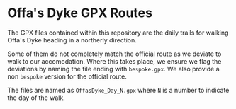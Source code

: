 # Offa's Dyke GPX Routes

The GPX files contained within this repository are the daily trails for walking
Offa's Dyke heading in a northerly direction.

Some of them do not completely match the official route as we deviate to walk
to our accomodation. Where this takes place, we ensure we flag the deviations
by naming the file ending with `bespoke.gpx`. We also provide a non `bespoke`
version for the official route.

The files are named as `OffasDyke_Day_N.gpx` where `N` is a number to indicate
the day of the walk.
